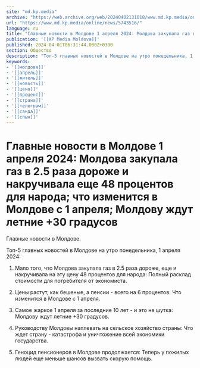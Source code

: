 ```yaml
---
site: "md.kp.media"
archive: "https://web.archive.org/web/20240402131018/www.md.kp.media/online/news/5743516/"
url: "https://www.md.kp.media/online/news/5743516/"
language: ru
title: "Главные новости в Молдове 1 апреля 2024: Молдова закупала газ в 2.5 раза дороже и накручивала еще 48 процентов для народа; что изменится в Молдове с 1 апреля; Молдову ждут летние +30 градусов"
publication: '[[KP Media Moldova]]'
published: 2024-04-01T06:31:44.000Z+0300
section: Общество
description: "Топ-5 главных новостей в Молдове на утро понедельника, 1 апреля 2024"
keywords:
- '[[молдова]]'
- '[[апрель]]'
- '[[житель]]'
- '[[новость]]'
- '[[цена]]'
- '[[процент]]'
- '[[страна]]'
- '[[телеграм]]'
- '[[санда]]'
- '[[спын]]'
---
```


# Главные новости в Молдове 1 апреля 2024: Молдова закупала газ в 2.5 раза дороже и накручивала еще 48 процентов для народа; что изменится в Молдове с 1 апреля; Молдову ждут летние +30 градусов

Главные новости в Молдове.

Топ-5 главных новостей в Молдове на утро понедельника, 1 апреля 2024:

1. Мало того, что Молдова закупала газ в 2.5 раза дороже, еще и накручивала на эту цену 48 процентов для народа: Полный расклад стоимости для потребителя от экономиста.

2. Цены растут, как бешеные, а пенсии - всего на 6 процентов: Что изменится в Молдове с 1 апреля.

3. Самое жаркое 1 апреля за последние 10 лет - и это не шутка: Молдову ждут летние +30 градусов.

4. Руководству Молдовы наплевать на сельское хозяйство страны: Что ждет страну - катастрофа и уничтожение всей экономики государства.

5. Геноцид пенсионеров в Молдове продолжается: Теперь у пожилых людей еще меньше шансов вызвать скорую помощь.
